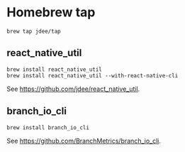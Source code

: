 # Homebrew tap

`brew tap jdee/tap`

## react_native_util

`brew install react_native_util`  
`brew install react_native_util --with-react-native-cli`

See https://github.com/jdee/react_native_util.

## branch_io_cli

`brew install branch_io_cli`

See https://github.com/BranchMetrics/branch_io_cli.
